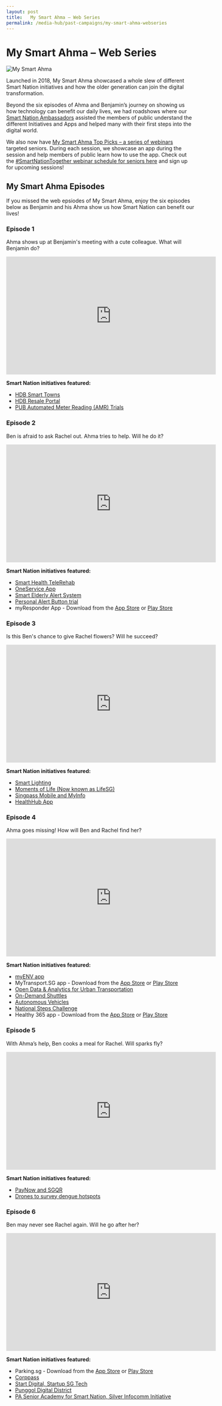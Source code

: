 ```yaml
---
layout: post
title:   My Smart Ahma – Web Series
permalink: /media-hub/past-campaigns/my-smart-ahma-webseries
---
```


# My Smart Ahma – Web Series

![My Smart Ahma](/images/media-hub/past-campaigns/my-smart-ahma-logo.png)

Launched in 2018, My Smart Ahma showcased a whole slew of different Smart Nation initiatives and how the older generation can join the digital transformation.

Beyond the six episodes of Ahma and Benjamin’s journey on showing us how technology can benefit our daily lives, we had roadshows where our <a href="/community/smart-nation-ambassadors" target="_blank">Smart Nation Ambassadors</a> assisted the members of public understand the different Initiatives and Apps and helped many with their first steps into the digital world.

We also now have <a href="https://www.youtube.com/playlist?list=PLmGkYf0auQJyDWGlxbnFyqBrq86C-zbow" target="_blank">My Smart Ahma Top Picks – a series of webinars</a> targeted seniors. During each session, we showcase an app during the session and help members of public learn how to use the app. Check out the <a href="/community/smart-nation-together/seniors" target="_blank">#SmartNationTogether webinar schedule for seniors here</a> and sign up for upcoming sessions!

## My Smart Ahma Episodes

If you missed the web epsiodes of My Smart Ahma, enjoy the six episodes below as Benjamin and his Ahma show us how Smart Nation can benefit our lives!

### Episode 1
Ahma shows up at Benjamin's meeting with a cute colleague. What will Benjamin do?

<iframe width="560" height="315" src="https://www.youtube.com/embed/yiYyvxTHnps" title="YouTube video player" frameborder="0" allow="accelerometer; autoplay; clipboard-write; encrypted-media; gyroscope; picture-in-picture" allowfullscreen></iframe>

**Smart Nation initiatives featured:**
- <a href="/initiatives/urban-living/smart-towns" target="_blank">HDB Smart Towns</a> 
- <a href="/initiatives/digital-government-services/hdb-resale-portal" target="_blank">HDB Resale Portal</a>
- <a href="/initiatives/urban-living/amr-trial" target="_blank">PUB Automated Meter Reading (AMR) Trials</a> 

### Episode 2

Ben is afraid to ask Rachel out. Ahma tries to help. Will he do it?

<iframe width="560" height="315" src="https://www.youtube.com/embed/gRFEhl5Ujtg" title="YouTube video player" frameborder="0" allow="accelerometer; autoplay; clipboard-write; encrypted-media; gyroscope; picture-in-picture" allowfullscreen></iframe>
 
**Smart Nation initiatives featured:**
- <a href="/initiatives/health/telehealth" target="_blank">Smart Health TeleRehab</a> 
- <a href="/initiatives/urban-living/oneservice-app" target="_blank">OneService App</a>
- <a href="/initiatives/smart-elderly-alert-system" target="_blank">Smart Elderly Alert System</a> 
- <a href="/initiatives/strategic-national-projects/smart-nation-sensor-platform" target="_blank">Personal Alert Button trial</a> 
- myResponder App - Download from the <a href="https://apps.apple.com/sg/app/myresponder-life-saving-initiative/id983494391" target="_blank">App Store</a> or <a href="https://play.google.com/store/apps/details?id=sg.gov.scdf.RescuerApp" target="_blank">Play Store</a>

### Episode 3

Is this Ben's chance to give Rachel flowers? Will he succeed?
 
<iframe width="560" height="315" src="https://www.youtube.com/embed/HuNGadjRHlI" title="YouTube video player" frameborder="0" allow="accelerometer; autoplay; clipboard-write; encrypted-media; gyroscope; picture-in-picture" allowfullscreen></iframe>

**Smart Nation initiatives featured:**
- <a href="/initiatives/urban-living/smart-towns" target="_blank">Smart Lighting</a>
- <a href="/initiatives/strategic-national-projects/lifesg-initiative" target="_blank">Moments of Life (Now known as LifeSG)</a> 
- <a href="/initiatives/strategic-national-projects/national-digital-identity" target="_blank">Singpass Mobile and MyInfo</a>
- <a href="/initiatives/health/healthhub" target="_blank">HealthHub App</a> 

### Episode 4

Ahma goes missing! How will Ben and Rachel find her?

<iframe width="560" height="315" src="https://www.youtube.com/embed/O-r7xzRRqes" title="YouTube video player" frameborder="0" allow="accelerometer; autoplay; clipboard-write; encrypted-media; gyroscope; picture-in-picture" allowfullscreen></iframe>
 
**Smart Nation initiatives featured:**
- <a href="/initiatives/urban-living/myenv-app" target="_blank">myENV app</a>
- MyTransport.SG app  - Download from the <a href="https://apps.apple.com/sg/app/mytransport-singapore/id1306661188" target="_blank">App Store</a> or <a href="https://play.google.com/store/apps/details?id=sg.gov.lta.mytransportsg" target="_blank">Play Store</a>
- <a href="/initiatives/transport/open-data-analytics" target="_blank">Open Data & Analytics for Urban Transportation</a>
- <a href="/initiatives/transport/on-demand-shuttle" target="_blank">On-Demand Shuttles</a> 
- <a href="/initiatives/transport/autonomous-vehicles" target="_blank">Autonomous Vehicles</a> 
- <a href="/initiatives/health/national-steps-challenge" target="_blank">National Steps Challenge</a>
- Healthy 365 app - Download from the <a href="https://apps.apple.com/sg/app/healthy-365/id1040202154" target="_blank">App Store</a> or <a href="https://play.google.com/store/apps/details?id=sg.gov.hpb.healthy365" target="_blank">Play Store</a>

### Episode 5

With Ahma’s help, Ben cooks a meal for Rachel. Will sparks fly?

<iframe width="560" height="315" src="https://www.youtube.com/embed/hkUvOOXPlpM" title="YouTube video player" frameborder="0" allow="accelerometer; autoplay; clipboard-write; encrypted-media; gyroscope; picture-in-picture" allowfullscreen></iframe>
 
**Smart Nation initiatives featured:**
- <a href="/initiatives/strategic-national-projects/e-payments" target="_blank">PayNow and SGQR</a> 
- <a href="/initiatives/urban-living/dengue-hotspots-survey-drones" target="_blank">Drones to survey dengue hotspots</a>

### Episode 6

Ben may never see Rachel again. Will he go after her?

<iframe width="560" height="315" src="https://www.youtube.com/embed/XIhdrAy-x6w" title="YouTube video player" frameborder="0" allow="accelerometer; autoplay; clipboard-write; encrypted-media; gyroscope; picture-in-picture" allowfullscreen></iframe> 
 
**Smart Nation initiatives featured:**
- Parking.sg - Download from the <a href="https://apps.apple.com/vn/app/parking-sg/id1286602494" target="_blank">App Store</a> or <a href="https://play.google.com/store/apps/details?id=sg.parking.streetsmart&hl=en">Play Store</a>
- <a href="/initiatives/businesses/corppass" target="_blank">Corppass</a>
- <a href="/about-smart-nation/business-resources" target="_blank">Start Digital, Startup SG Tech</a>
- <a href="/initiatives/businesses/punggol-digital-district" target="_blank">Punggol Digital District</a> 
- <a href="/community/supporting-the-community" target="_blank">PA Senior Academy for Smart Nation, Silver Infocomm Initiative</a>
